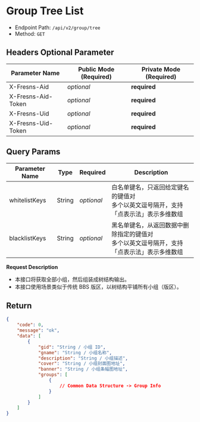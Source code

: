 # Group Tree List

- Endpoint Path: `/api/v2/group/tree`
- Method: `GET`

## Headers Optional Parameter

| Parameter Name | Public Mode (Required) | Private Mode (Required) |
| --- | --- | --- |
| X-Fresns-Aid | *optional* | **required** |
| X-Fresns-Aid-Token | *optional* | **required** |
| X-Fresns-Uid | *optional* | **required** |
| X-Fresns-Uid-Token | *optional* | **required** |

## Query Params

| Parameter Name | Type | Required | Description |
| --- | --- | --- | --- |
| whitelistKeys | String | *optional* | 白名单键名，只返回给定键名的键值对<br>多个以英文逗号隔开，支持「点表示法」表示多维数组 |
| blacklistKeys | String | *optional* | 黑名单键名，从返回数据中删除指定的键值对<br>多个以英文逗号隔开，支持「点表示法」表示多维数组 |

**Request Description**

- 本接口将获取全部小组，然后组装成树结构输出。
- 本接口使用场景类似于传统 BBS 版区，以树结构平铺所有小组（版区）。

## Return

```json
{
    "code": 0,
    "message": "ok",
    "data": [
        {
            "gid": "String / 小组 ID",
            "gname": "String / 小组名称",
            "description": "String / 小组描述",
            "cover": "String / 小组封面图地址",
            "banner": "String / 小组条幅图地址",
            "groups": [
                {
                    // Common Data Structure -> Group Info
                }
            ]
        }
    ]
}
```
